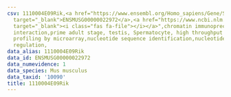 ```yaml
---
csv: 1110004E09Rik,<a href="https://www.ensembl.org/Homo_sapiens/Gene/Summary?db=core;g=ENSMUSG00000022972"
  target="_blank">ENSMUSG00000022972</a>,<a href="https://www.ncbi.nlm.nih.gov/pubmed/23834426"
  target="_blank"><i class="fas fa-file"></i></a>",chromatin immunoprecipitation assay,direct
  interaction,prime adult stage, testis, Spermatocyte, high throughput transcription
  profiling by microarray,nucleotide sequence identification,nucleotide sequence identification,transcriptional
  regulation,
data_alias: 1110004E09Rik
data_id: ENSMUSG00000022972
data_numevidence: 1
data_species: Mus musculus
data_taxid: '10090'
title: 1110004E09Rik
---
```

